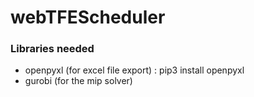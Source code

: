 # webTFEScheduler

### Libraries needed

- openpyxl (for excel file export) : pip3 install openpyxl
- gurobi (for the mip solver)
